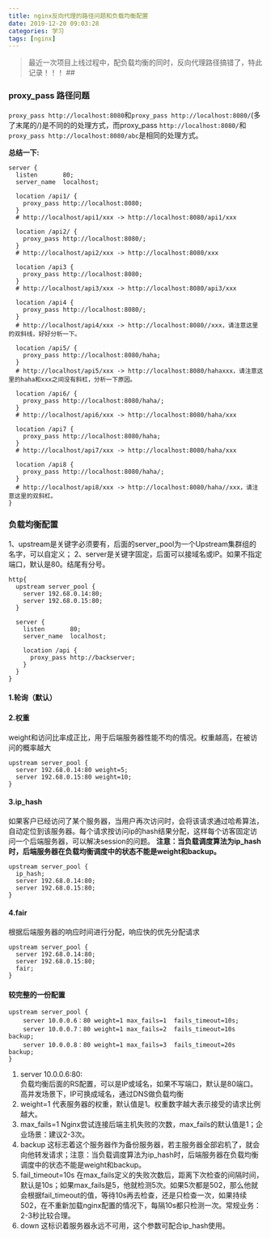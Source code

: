 ```yaml
---
title: nginx反向代理的路径问题和负载均衡配置
date: 2019-12-20 09:03:28
categories: 学习
tags: [nginx]
---
```

> 最近一次项目上线过程中，配负载均衡的同时，反向代理路径搞错了，特此记录！！！ ##

### proxy_pass 路径问题
`proxy_pass http://localhost:8080`和`proxy_pass http://localhost:8080/`(多了末尾的/)是不同的的处理方式，而proxy_pass `http://localhost:8080/`和`proxy_pass http://localhost:8080/abc`是相同的处理方式。

**总结一下:**
```
server {
  listen       80;
  server_name  localhost;

  location /api1/ {
    proxy_pass http://localhost:8080;
  }
  # http://localhost/api1/xxx -> http://localhost:8080/api1/xxx

  location /api2/ {
    proxy_pass http://localhost:8080/;
  }
  # http://localhost/api2/xxx -> http://localhost:8080/xxx

  location /api3 {
    proxy_pass http://localhost:8080;
  }
  # http://localhost/api3/xxx -> http://localhost:8080/api3/xxx

  location /api4 {
    proxy_pass http://localhost:8080/;
  }
  # http://localhost/api4/xxx -> http://localhost:8080//xxx，请注意这里的双斜线，好好分析一下。

  location /api5/ {
    proxy_pass http://localhost:8080/haha;
  }
  # http://localhost/api5/xxx -> http://localhost:8080/hahaxxx，请注意这里的haha和xxx之间没有斜杠，分析一下原因。

  location /api6/ {
    proxy_pass http://localhost:8080/haha/;
  }
  # http://localhost/api6/xxx -> http://localhost:8080/haha/xxx

  location /api7 {
    proxy_pass http://localhost:8080/haha;
  }
  # http://localhost/api7/xxx -> http://localhost:8080/haha/xxx

  location /api8 {
    proxy_pass http://localhost:8080/haha/;
  }
  # http://localhost/api8/xxx -> http://localhost:8080/haha//xxx，请注意这里的双斜杠。
}
```
### 负载均衡配置
1、upstream是关键字必须要有，后面的server_pool为一个Upstream集群组的名字，可以自定义；
2、server是关键字固定，后面可以接域名或IP。如果不指定端口，默认是80。结尾有分号。
```
http{
  upstream server_pool {
    server 192.68.0.14:80;
    server 192.68.0.15:80;
  }

  server {
    listen       80;
    server_name  localhost;

    location /api {
      proxy_pass http://backserver;
    }
  }
}
```
#### 1.轮询（默认）
#### 2.权重
weight和访问比率成正比，用于后端服务器性能不均的情况。权重越高，在被访问的概率越大
```
upstream server_pool {
  server 192.68.0.14:80 weight=5;
  server 192.68.0.15:80 weight=10;
}
```
#### 3.ip_hash
如果客户已经访问了某个服务器，当用户再次访问时，会将该请求通过哈希算法，自动定位到该服务器。每个请求按访问ip的hash结果分配，这样每个访客固定访问一个后端服务器，可以解决session的问题。
**注意：当负载调度算法为ip_hash时，后端服务器在负载均衡调度中的状态不能是weight和backup。**
```
upstream server_pool {
  ip_hash;
  server 192.68.0.14:80;
  server 192.68.0.15:80;
}
```
#### 4.fair
根据后端服务器的响应时间进行分配，响应快的优先分配请求
```
upstream server_pool {
  server 192.68.0.14:80;
  server 192.68.0.15:80;
  fair;
}
```
#### 较完整的一份配置
```
upstream server_pool {
    server 10.0.0.6：80 weight=1 max_fails=1  fails_timeout=10s;
    server 10.0.0.7：80 weight=1 max_fails=2  fails_timeout=10s backup;
    server 10.0.0.8：80 weight=1 max_fails=3  fails_timeout=20s backup;
}
```
1. server 10.0.0.6:80:  
  负载均衡后面的RS配置，可以是IP或域名，如果不写端口，默认是80端口。高并发场景下，IP可换成域名，通过DNS做负载均衡
2. weight=1
  代表服务器的权重，默认值是1。权重数字越大表示接受的请求比例越大。
3. max_fails=1
  Nginx尝试连接后端主机失败的次数，max_fails的默认值是1；企业场景：建议2-3次。
4. backup
  这标志着这个服务器作为备份服务器，若主服务器全部宕机了，就会向他转发请求；注意：当负载调度算法为ip_hash时，后端服务器在负载均衡调度中的状态不能是weight和backup。
5. fail_timeout=10s
  在max_fails定义的失败次数后，距离下次检查的间隔时间，默认是10s；如果max_fails是5，他就检测5次。如果5次都是502，那么他就会根据fail_timeout的值，等待10s再去检查，还是只检查一次，如果持续502，在不重新加载nginx配置的情况下，每隔10s都只检测一次。常规业务：2-3秒比较合理。
6. down
  这标识着服务器永远不可用，这个参数可配合ip_hash使用。
